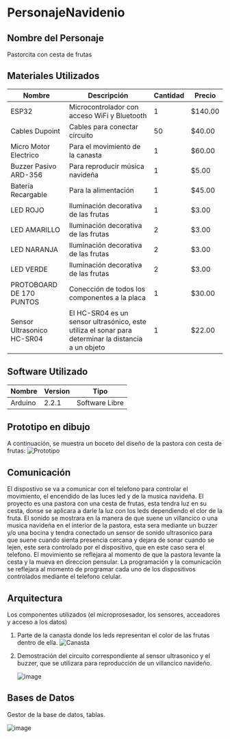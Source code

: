 # PersonajeNavidenio
## Nombre del Personaje 
Pastorcita con cesta de frutas
## Materiales Utilizados
|Nombre|Descripción|Cantidad|Precio|
|--|--|--|--|
|ESP32|Microcontrolador con acceso WiFi y Bluetooth|1|$140.00|
|Cables Dupoint|Cables para conectar circuito|50|$40.00|
|Micro Motor Electrico|Para el movimiento de la canasta|1|$60.00|
|Buzzer Pasivo ARD-356|Para reproducir música navideña|1|$5.00|
|Batería Recargable|Para la alimentación|1|$45.00|
|LED ROJO|Iluminación decorativa de las frutas|1|$3.00|
|LED AMARILLO|Iluminación decorativa de las frutas|2|$3.00|
|LED NARANJA|Iluminación decorativa de las frutas|2|$3.00|
|LED VERDE|Iluminación decorativa de las frutas|2|$3.00|
|PROTOBOARD DE 170 PUNTOS|Conección de todos los componentes a la placa|1|$30.00|
|Sensor Ultrasonico HC-SR04|El HC-SR04 es un sensor ultrasónico, este utiliza el sonar para determinar la distancia a un objeto|1|$22.00|


## Software Utilizado
|Nombre|Version|Tipo|
|--|--|--|
|Arduino|2.2.1|Software Libre|

## Prototipo en dibujo
A continuación, se muestra un boceto del diseño de la pastora con cesta de frutas:
![Prototipo](https://github.com/elizabethgutierrez27/PersonajeNavidenio/assets/146129308/d56e73bf-ea01-4aa6-8767-e47a694e4ec7)

## Comunicación 
El dispostivo se va a comunicar con el telefono para controlar el movimiento, el encendido de las luces led y de la musica navideña.
El proyecto es una pastora con una cesta de frutas, esta tendra luz en su cesta, donse se aplicara a darle la luz con los leds dependiendo el clor de la fruta. El sonido se mostrara en la manera de que suene un villancico o una musica navideña en el interior de la pastora, esta sera mediante un buzzer y/o una bocina y tendra conectado un sensor de sonido ultrasonico para que suene cuando sienta presencia cercana y dejara de sonar cuando se lejen, este sera controlado por el dispositivo, que en este caso sera el telefono. El movimiento se reflejara al momento de que la pastora levante la cesta y la mueva en direccion pensular.
La programación y la comunicación se reflejara al momento de programar cada uno de los dispositivos controlados mediante el telefono celular.

## Arquitectura
Los componentes utilizados (el microprosesador, los sensores, acceadores y acceso a los datos)
1. Parte de la canasta donde los leds representan el color de las frutas dentro de ella.
   ![Canasta](https://github.com/elizabethgutierrez27/PersonajeNavidenio/assets/146129308/aa1602d0-3a10-4a6e-be21-6844e547c4e2)
   
3. Demostración del circuito correspondiente al sensor ultrasonico y el buzzer, que se utilizara para reproducción de un villancico navideño.
   
   ![image](https://github.com/elizabethgutierrez27/PersonajeNavidenio/assets/146129308/ae45f99f-5e1b-4b59-bbf1-6c747eddcdd3)


## Bases de Datos
Gestor de la base de datos, tablas.

![image](https://github.com/elizabethgutierrez27/PersonajeNavidenio/assets/146129308/c054ae21-b88b-452c-901d-82bfb3486ace)






